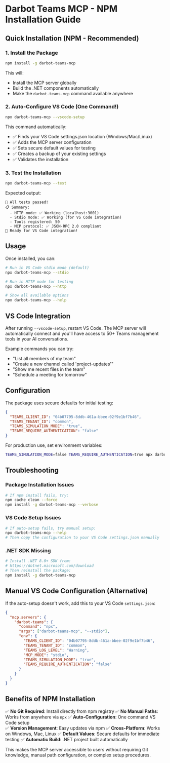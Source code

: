 # Darbot Teams MCP - NPM Installation Guide

## Quick Installation (NPM - Recommended)

### 1. Install the Package

```bash
npm install -g darbot-teams-mcp
```

This will:
- Install the MCP server globally
- Build the .NET components automatically
- Make the `darbot-teams-mcp` command available anywhere

### 2. Auto-Configure VS Code (One Command!)

```bash
npx darbot-teams-mcp --vscode-setup
```

This command automatically:
- ✅ Finds your VS Code settings.json location (Windows/Mac/Linux)
- ✅ Adds the MCP server configuration
- ✅ Sets secure default values for testing
- ✅ Creates a backup of your existing settings
- ✅ Validates the installation

### 3. Test the Installation

```bash
npx darbot-teams-mcp --test
```

Expected output:
```
🎉 All tests passed!
📋 Summary:
  - HTTP mode: ✅ Working (localhost:3001)
  - Stdio mode: ✅ Working (for VS Code integration)
  - Tools registered: 50
  - MCP protocol: ✅ JSON-RPC 2.0 compliant
🚀 Ready for VS Code integration!
```

## Usage

Once installed, you can:

```bash
# Run in VS Code stdio mode (default)
npx darbot-teams-mcp --stdio

# Run in HTTP mode for testing
npx darbot-teams-mcp --http

# Show all available options
npx darbot-teams-mcp --help
```

## VS Code Integration

After running `--vscode-setup`, restart VS Code. The MCP server will automatically connect and you'll have access to 50+ Teams management tools in your AI conversations.

Example commands you can try:
- "List all members of my team"
- "Create a new channel called 'project-updates'"
- "Show me recent files in the team"
- "Schedule a meeting for tomorrow"

## Configuration

The package uses secure defaults for initial testing:

```json
{
  "TEAMS_CLIENT_ID": "04b07795-8ddb-461a-bbee-02f9e1bf7b46",
  "TEAMS_TENANT_ID": "common",
  "TEAMS_SIMULATION_MODE": "true",
  "TEAMS_REQUIRE_AUTHENTICATION": "false"
}
```

For production use, set environment variables:
```bash
TEAMS_SIMULATION_MODE=false TEAMS_REQUIRE_AUTHENTICATION=true npx darbot-teams-mcp --stdio
```

## Troubleshooting

### Package Installation Issues
```bash
# If npm install fails, try:
npm cache clean --force
npm install -g darbot-teams-mcp --verbose
```

### VS Code Setup Issues
```bash
# If auto-setup fails, try manual setup:
npx darbot-teams-mcp --help
# Then copy the configuration to your VS Code settings.json manually
```

### .NET SDK Missing
```bash
# Install .NET 8.0+ SDK from:
# https://dotnet.microsoft.com/download
# Then reinstall the package:
npm install -g darbot-teams-mcp
```

## Manual VS Code Configuration (Alternative)

If the auto-setup doesn't work, add this to your VS Code `settings.json`:

```json
{
  "mcp.servers": {
    "darbot-teams": {
      "command": "npx",
      "args": ["darbot-teams-mcp", "--stdio"],
      "env": {
        "TEAMS_CLIENT_ID": "04b07795-8ddb-461a-bbee-02f9e1bf7b46",
        "TEAMS_TENANT_ID": "common",
        "TEAMS_LOG_LEVEL": "Warning",
        "MCP_MODE": "stdio",
        "TEAMS_SIMULATION_MODE": "true",
        "TEAMS_REQUIRE_AUTHENTICATION": "false"
      }
    }
  }
}
```

## Benefits of NPM Installation

✅ **No Git Required**: Install directly from npm registry
✅ **No Manual Paths**: Works from anywhere via `npx`
✅ **Auto-Configuration**: One command VS Code setup  
✅ **Version Management**: Easy updates via npm
✅ **Cross-Platform**: Works on Windows, Mac, Linux
✅ **Default Values**: Secure defaults for immediate testing
✅ **Automatic Build**: .NET project built automatically

This makes the MCP server accessible to users without requiring Git knowledge, manual path configuration, or complex setup procedures.